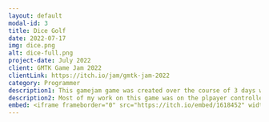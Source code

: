 ```yaml
---
layout: default
modal-id: 3
title: Dice Golf
date: 2022-07-17
img: dice.png
alt: dice-full.png
project-date: July 2022
client: GMTK Game Jam 2022
clientLink: https://itch.io/jam/gmtk-jam-2022
category: Programmer
description1: This gamejam game was created over the course of 3 days with fellow UCI students. It is a game of golf where a die is used instead of a golfball. Due to time restraints, many planned additional features remained unimplemented. This was the first time making a game in Unreal Engine for most team members.
description2: Most of my work on this game was on the plpayer controller. I created a player controller for shooting the die in a given direction and could change die types. I also implemented interactions with golf holes and hazards.
embed: <iframe frameborder="0" src="https://itch.io/embed/1618452" width="208" height="167"><a href="https://pjheric.itch.io/dice-golf">Dice Golf by pjheric, Dawdle, DragonTamer13, Aipysurus, El Estebann, JustYun, Nathan More</a></iframe>
---
```

